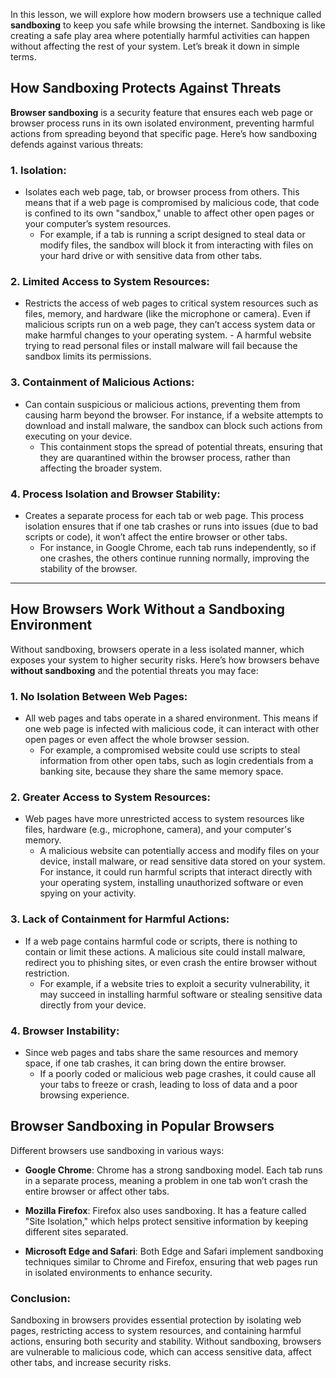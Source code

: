 In this lesson, we will explore how modern browsers use a technique called **sandboxing** to keep you safe while browsing the internet. Sandboxing is like creating a safe play area where potentially harmful activities can happen without affecting the rest of your system. Let’s break it down in simple terms.

## **How Sandboxing Protects Against Threats**

**Browser sandboxing** is a security feature that ensures each web page or browser process runs in its own isolated environment, preventing harmful actions from spreading beyond that specific page. Here’s how sandboxing defends against various threats:

### **1. Isolation:**

-   Isolates each web page, tab, or browser process from others. This means that if a web page is compromised by malicious code, that code is confined to its own "sandbox," unable to affect other open pages or your computer’s system resources.
    -   For example, if a tab is running a script designed to steal data or modify files, the sandbox will block it from interacting with files on your hard drive or with sensitive data from other tabs.

### **2. Limited Access to System Resources:**

-    Restricts the access of web pages to critical system resources such as files, memory, and hardware (like the microphone or camera). Even if malicious scripts run on a web page, they can’t access system data or make harmful changes to your operating system.
    -   A harmful website trying to read personal files or install malware will fail because the sandbox limits its permissions.

### **3. Containment of Malicious Actions:**

-   Can contain suspicious or malicious actions, preventing them from causing harm beyond the browser. For instance, if a website attempts to download and install malware, the sandbox can block such actions from executing on your device.
    -   This containment stops the spread of potential threats, ensuring that they are quarantined within the browser process, rather than affecting the broader system.

### **4. Process Isolation and Browser Stability:**

-  Creates a separate process for each tab or web page. This process isolation ensures that if one tab crashes or runs into issues (due to bad scripts or code), it won’t affect the entire browser or other tabs.
    -   For instance, in Google Chrome, each tab runs independently, so if one crashes, the others continue running normally, improving the stability of the browser.

----------

## **How Browsers Work Without a Sandboxing Environment**

Without sandboxing, browsers operate in a less isolated manner, which exposes your system to higher security risks. Here’s how browsers behave **without sandboxing** and the potential threats you may face:

### **1. No Isolation Between Web Pages:**

-  All web pages and tabs operate in a shared environment. This means if one web page is infected with malicious code, it can interact with other open pages or even affect the whole browser session.
    -   For example, a compromised website could use scripts to steal information from other open tabs, such as login credentials from a banking site, because they share the same memory space.

### **2. Greater Access to System Resources:**

- Web pages have more unrestricted access to system resources like files, hardware (e.g., microphone, camera), and your computer's memory.
    -   A malicious website can potentially access and modify files on your device, install malware, or read sensitive data stored on your system. For instance, it could run harmful scripts that interact directly with your operating system, installing unauthorized software or even spying on your activity.

### **3. Lack of Containment for Harmful Actions:**

- If a web page contains harmful code or scripts, there is nothing to contain or limit these actions. A malicious site could install malware, redirect you to phishing sites, or even crash the entire browser without restriction.
    -   For example, if a website tries to exploit a security vulnerability, it may succeed in installing harmful software or stealing sensitive data directly from your device.

### **4. Browser Instability:**

- Since web pages and tabs share the same resources and memory space, if one tab crashes, it can bring down the entire browser.
    -   If a poorly coded or malicious web page crashes, it could cause all your tabs to freeze or crash, leading to loss of data and a poor browsing experience.

## Browser Sandboxing in Popular Browsers

Different browsers use sandboxing in various ways:

-   **Google Chrome**: Chrome has a strong sandboxing model. Each tab runs in a separate process, meaning a problem in one tab won’t crash the entire browser or affect other tabs.
    
-   **Mozilla Firefox**: Firefox also uses sandboxing. It has a feature called "Site Isolation," which helps protect sensitive information by keeping different sites separated.
    
-   **Microsoft Edge and Safari**: Both Edge and Safari implement sandboxing techniques similar to Chrome and Firefox, ensuring that web pages run in isolated environments to enhance security.

### **Conclusion:**
Sandboxing in browsers provides essential protection by isolating web pages, restricting access to system resources, and containing harmful actions, ensuring both security and stability. Without sandboxing, browsers are vulnerable to malicious code, which can access sensitive data, affect other tabs, and increase security risks.
<!--stackedit_data:
eyJoaXN0b3J5IjpbMjY0ODIwNiwtNDQ0MDUzMDY3LC0zODQxMz
QxNl19
-->